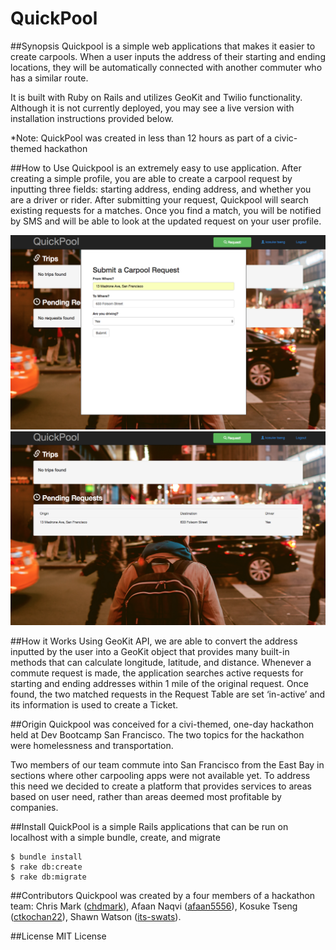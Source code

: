 # QuickPool

##Synopsis
Quickpool is a simple web applications that makes it easier to create carpools. When a user inputs the address of their starting and ending locations, they will be automatically connected with another commuter who has a similar route.

It is built with Ruby on Rails and utilizes GeoKit and Twilio functionality. Although it is not currently deployed, you may see a live version with installation instructions provided below.

*Note: QuickPool was created in less than 12 hours as part of a civic-themed hackathon

##How to Use
Quickpool is an extremely easy to use application. After creating a simple profile, you are able to create a carpool request by inputting three fields: starting address, ending address, and whether you are a driver or rider. After submitting your request, Quickpool will search existing requests for a matches. Once you find a match, you will be notified by SMS and will be able to look at the updated request on your user profile.

![](/app/assets/images/request-ss.png)
![](/app/assets/images/pending-ss.png)

##How it Works
Using GeoKit API, we are able to convert the address inputted by the user into a GeoKit object that provides many built-in methods that can calculate longitude, latitude, and distance. Whenever a commute request is made, the application searches active requests for starting and ending addresses within 1 mile of the original request. Once found, the two matched requests in the Request Table are set ‘in-active’ and its information is used to create a Ticket.


##Origin
Quickpool was conceived for a civi-themed, one-day hackathon held at Dev Bootcamp San Francisco. The two topics for the hackathon were homelessness and transportation.

Two members of our team commute into San Francisco from the East Bay in sections where other carpooling apps were not available yet. To address this need we decided to create a platform that provides services to areas based on user need, rather than areas deemed most profitable by companies.

##Install
QuickPool is a simple Rails applications that can be run on localhost with a simple bundle, create, and migrate
```
$ bundle install
$ rake db:create
$ rake db:migrate
```

##Contributors
Quickpool was created by a four members of a hackathon team:
Chris Mark ([chdmark](https://github.com/chdmark)),
Afaan Naqvi ([afaan5556](https://github.com/afaan5556)),
Kosuke Tseng ([ctkochan22](https://github.com/ctkochan22)),
Shawn Watson ([its-swats](https://github.com/its-swats)).

##License
MIT License



